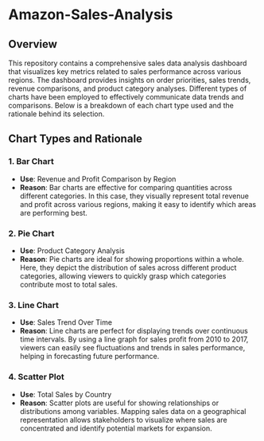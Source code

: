 # Amazon-Sales-Analysis
## Overview  
This repository contains a comprehensive sales data analysis dashboard that visualizes key metrics related to sales performance across various regions. The dashboard provides insights on order priorities, sales trends, revenue comparisons, and product category analyses.   Different types of charts have been employed to effectively communicate data trends and comparisons. Below is a breakdown of each chart type used and the rationale behind its selection.  

## Chart Types and Rationale  

### 1. Bar Chart  
- **Use**: Revenue and Profit Comparison by Region  
- **Reason**: Bar charts are effective for comparing quantities across different categories. In this case, they visually represent total revenue and profit across various regions, making it easy to identify which areas are performing best.  

### 2. Pie Chart  
- **Use**: Product Category Analysis  
- **Reason**: Pie charts are ideal for showing proportions within a whole. Here, they depict the distribution of sales across different product categories, allowing viewers to quickly grasp which categories contribute most to total sales.  

### 3. Line Chart  
- **Use**: Sales Trend Over Time  
- **Reason**: Line charts are perfect for displaying trends over continuous time intervals. By using a line graph for sales profit from 2010 to 2017, viewers can easily see fluctuations and trends in sales performance, helping in forecasting future performance.  

### 4. Scatter Plot  
- **Use**: Total Sales by Country  
- **Reason**: Scatter plots are useful for showing relationships or distributions among variables. Mapping sales data on a geographical representation allows stakeholders to visualize where sales are concentrated and identify potential markets for expansion.  
